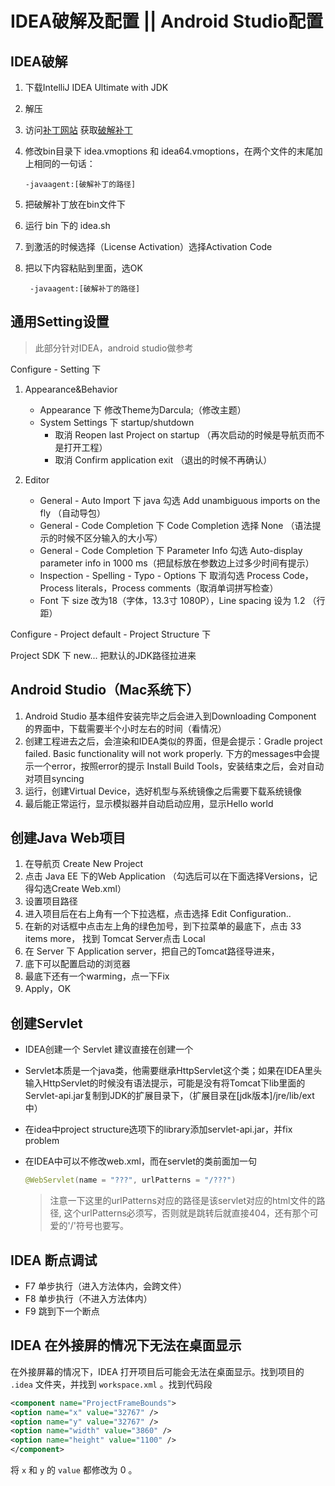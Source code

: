 # IDEA破解及配置 || Android Studio配置

## IDEA破解

1. 下载IntelliJ IDEA Ultimate with JDK
2. 解压
3. 访问[补丁网站](http://idea.lanyus.com/) 获取[破解补丁](http://idea.lanyus.com/jar/JetbrainsCrack-[version]-release-str.jar)
4. 修改bin目录下 idea.vmoptions 和 idea64.vmoptions，在两个文件的末尾加上相同的一句话：

    ``` shell
    -javaagent:[破解补丁的路径]
    ```
5. 把破解补丁放在bin文件下
6. 运行 bin 下的 idea.sh
7. 到激活的时候选择（License Activation）选择Activation Code
8. 把以下内容粘贴到里面，选OK
    ``` shell
     -javaagent:[破解补丁的路径]
    ```

## 通用Setting设置

> 此部分针对IDEA，android studio做参考

Configure - Setting 下

1. Appearance&Behavior
    - Appearance 下 修改Theme为Darcula;（修改主题）
    - System Settings 下 startup/shutdown
      - 取消 Reopen last Project on startup （再次启动的时候是导航页而不是打开工程）
      - 取消 Confirm application exit （退出的时候不再确认）

1. Editor
    - General - Auto Import 下 java 勾选 Add unambiguous imports on the fly （自动导包）
    - General - Code Completion 下 Code Completion 选择 None （语法提示的时候不区分输入的大小写）
    - General - Code Completion 下 Parameter Info 勾选 Auto-display parameter info in 1000 ms（把鼠标放在参数边上过多少时间有提示）
    - Inspection - Spelling - Typo - Options 下 取消勾选 Process Code，Process literals，Process comments（取消单词拼写检查）
    - Font 下 size 改为18（字体，13.3寸 1080P），Line spacing 设为 1.2 （行距）
  
Configure - Project default - Project Structure 下

Project SDK 下 new... 把默认的JDK路径拉进来

## Android Studio（Mac系统下）

1. Android Studio 基本组件安装完毕之后会进入到Downloading Component 的界面中，下载需要半个小时左右的时间（看情况）
1. 创建工程进去之后，会渲染和IDEA类似的界面，但是会提示：Gradle project failed. Basic functionality will not work properly. 下方的messages中会提示一个error，按照error的提示 Install Build Tools，安装结束之后，会对自动对项目syncing
1. 运行，创建Virtual Device，选好机型与系统镜像之后需要下载系统镜像
1. 最后能正常运行，显示模拟器并自动启动应用，显示Hello world

## 创建Java Web项目

1. 在导航页 Create New Project
2. 点击 Java EE 下的Web Application （勾选后可以在下面选择Versions，记得勾选Create Web.xml）
3. 设置项目路径
4. 进入项目后在右上角有一个下拉选框，点击选择 Edit Configuration..
5. 在新的对话框中点击左上角的绿色加号，到下拉菜单的最底下，点击 33 items more， 找到 Tomcat Server点击 Local
6. 在 Server 下 Application server，把自己的Tomcat路径导进来，
7. 底下可以配置启动的浏览器
8. 最底下还有一个warming，点一下Fix
9. Apply，OK

## 创建Servlet

- IDEA创建一个 Servlet 建议直接在创建一个

- Servlet本质是一个java类，他需要继承HttpServlet这个类；如果在IDEA里头输入HttpServlet的时候没有语法提示，可能是没有将Tomcat下lib里面的Servlet-api.jar复制到JDK的扩展目录下，（扩展目录在[jdk版本]/jre/lib/ext中）

- 在idea中project structure选项下的library添加servlet-api.jar，并fix problem

- 在IDEA中可以不修改web.xml，而在servlet的类前面加一句

  ``` java
  @WebServlet(name = "???", urlPatterns = "/???")
  ```

  > 注意一下这里的urlPatterns对应的路径是该servlet对应的html文件的路径, 这个urlPatterns必须写，否则就是跳转后就直接404，还有那个可爱的'/'符号也要写。
  
## IDEA 断点调试

- F7 单步执行（进入方法体内，会跨文件）
- F8 单步执行（不进入方法体内）
- F9 跳到下一个断点

## IDEA 在外接屏的情况下无法在桌面显示

在外接屏幕的情况下，IDEA 打开项目后可能会无法在桌面显示。找到项目的 `.idea` 文件夹，并找到 `workspace.xml` 。找到代码段

``` xml
<component name="ProjectFrameBounds">
<option name="x" value="32767" />
<option name="y" value="32767" />
<option name="width" value="3860" />
<option name="height" value="1100" />
</component>
```

将 `x` 和 `y` 的 `value` 都修改为 0 。
